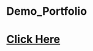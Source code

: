 # Demo_Portfolio
<a href="https://shahriarkabir04.github.io/demo_portfolio/"><h1>Click Here</h1></a>
